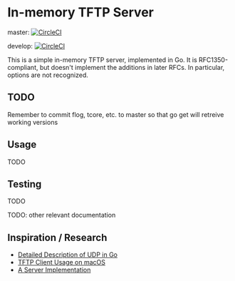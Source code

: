 In-memory TFTP Server
=====================

master: [![CircleCI](https://circleci.com/gh/webern/tftp/tree/master.svg?style=svg)](https://circleci.com/gh/webern/tftp/tree/master)

develop: [![CircleCI](https://circleci.com/gh/webern/tftp/tree/develop.svg?style=svg)](https://circleci.com/gh/webern/tftp/tree/develop)

This is a simple in-memory TFTP server, implemented in Go.  It is
RFC1350-compliant, but doesn't implement the additions in later RFCs.  In
particular, options are not recognized.

TODO
----

Remember to commit flog, tcore, etc. to master so that go get will retreive working versions

Usage
-----
TODO

Testing
-------
TODO

TODO: other relevant documentation

Inspiration / Research
----------------------

  * [Detailed Description of UDP in Go](https://ops.tips/blog/udp-client-and-server-in-go/)
  * [TFTP Client Usage on macOS](http://www.i-helpdesk.com.au/index.php?/Knowledgebase/Article/View/721/0/how-to-upgrade-router-firmware-via-tftp-using-mac-os-devices)
  * [A Server Implementation](https://github.com/shriganeshs/golang-tftp-server/blob/master/main.go)


